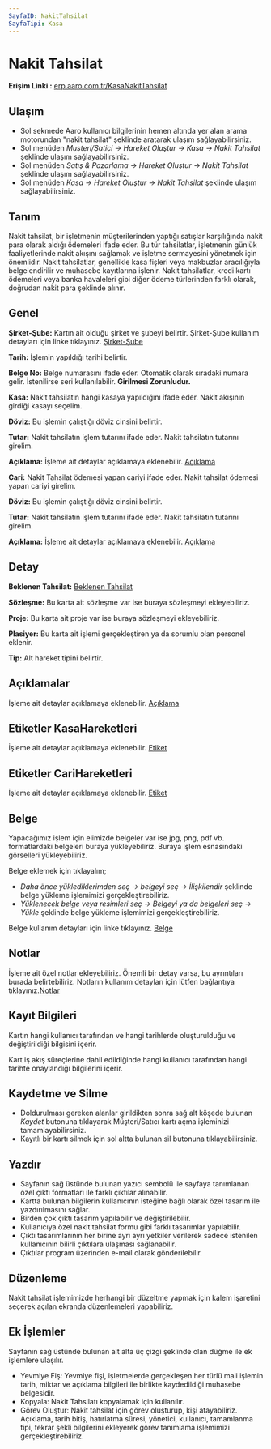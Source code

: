 ```yaml
---
SayfaID: NakitTahsilat
SayfaTipi: Kasa
---
```


# Nakit Tahsilat

**Erişim Linki :** [erp.aaro.com.tr/KasaNakitTahsilat](https://erp.aaro.com.tr/KasaNakitTahsilat)

## Ulaşım

- Sol sekmede Aaro kullanıcı bilgilerinin hemen altında yer alan arama motorundan "nakit tahsilat" şeklinde aratarak ulaşım sağlayabilirsiniz.
- Sol menüden *Musteri/Satici -> Hareket Oluştur -> Kasa -> Nakit Tahsilat* şeklinde ulaşım sağlayabilirsiniz. 
- Sol menüden *Satış & Pazarlama -> Hareket Oluştur -> Nakit Tahsilat* şeklinde ulaşım sağlayabilirsiniz. 
- Sol menüden *Kasa -> Hareket Oluştur -> Nakit Tahsilat* şeklinde ulaşım sağlayabilirsiniz. 

## Tanım

Nakit tahsilat, bir işletmenin müşterilerinden yaptığı satışlar karşılığında nakit para olarak aldığı ödemeleri ifade eder. 
Bu tür tahsilatlar, işletmenin günlük faaliyetlerinde nakit akışını sağlamak ve işletme sermayesini yönetmek için önemlidir. 
Nakit tahsilatlar, genellikle kasa fişleri veya makbuzlar aracılığıyla belgelendirilir ve muhasebe kayıtlarına işlenir. 
Nakit tahsilatlar, kredi kartı ödemeleri veya banka havaleleri gibi diğer ödeme türlerinden farklı olarak, doğrudan nakit para şeklinde alınır.

## Genel 

**Şirket-Şube:** Kartın ait olduğu şirket ve şubeyi belirtir. Şirket-Şube kullanım detayları için linke tıklayınız. [Şirket-Şube](../TemelOzellikler/SirketSubeKart.md)

**Tarih:** İşlemin yapıldığı tarihi belirtir.

**Belge No:** Belge numarasını ifade eder. Otomatik olarak sıradaki numara gelir. İstenilirse seri kullanılabilir. **Girilmesi Zorunludur.**

**Kasa:** Nakit tahsilatın hangi kasaya yapıldığını ifade eder. Nakit akışının girdiği kasayı seçelim.

**Döviz:** Bu işlemin çalıştığı döviz cinsini belirtir.

**Tutar:** Nakit tahsilatın işlem tutarını ifade eder. Nakit tahsilatın tutarını girelim.

**Açıklama:** İşleme ait detaylar açıklamaya eklenebilir. [Açıklama](../TemelOzellikler/Aciklama.md)

**Cari:** Nakit Tahsilat ödemesi yapan cariyi ifade eder. Nakit tahsilat ödemesi yapan cariyi girelim.

**Döviz:** Bu işlemin çalıştığı döviz cinsini belirtir.

**Tutar:** Nakit tahsilatın işlem tutarını ifade eder. Nakit tahsilatın tutarını girelim.

**Açıklama:** İşleme ait detaylar açıklamaya eklenebilir. [Açıklama](../TemelOzellikler/Aciklama.md)

## Detay

**Beklenen Tahsilat:** [Beklenen Tahsilat](../TemelOzellikler/BeklenenTahOd.md)

**Sözleşme:** Bu karta ait sözleşme var ise buraya sözleşmeyi ekleyebiliriz.

**Proje:** Bu karta ait proje var ise buraya sözleşmeyi ekleyebiliriz.

**Plasiyer:** Bu karta ait işlemi gerçekleştiren ya da sorumlu olan personel eklenir.

**Tip:** Alt hareket tipini belirtir.

## Açıklamalar

İşleme ait detaylar açıklamaya eklenebilir. [Açıklama](../TemelOzellikler/Aciklama.md)

## Etiketler KasaHareketleri

İşleme ait detaylar açıklamaya eklenebilir. [Etiket](../TemelOzellikler/Etiketler.md)

## Etiketler CariHareketleri

İşleme ait detaylar açıklamaya eklenebilir. [Etiket](../TemelOzellikler/Etiketler.md)


## Belge

Yapacağımız işlem için elimizde belgeler var ise jpg, png, pdf vb. formatlardaki belgeleri buraya yükleyebiliriz.
Buraya işlem esnasındaki görselleri yükleyebiliriz.

Belge eklemek için tıklayalım;


- *Daha önce yüklediklerimden seç -> belgeyi seç -> İlişkilendir* şeklinde belge yükleme işlemimizi gerçekleştirebiliriz.
- *Yüklenecek belge veya resimleri seç -> Belgeyi ya da belgeleri seç -> Yükle* şeklinde belge yükleme işlemimizi gerçekleştirebiliriz.

Belge kullanım detayları için linke tıklayınız. [Belge](../TemelOzellikler/Belgeler.md)

## Notlar 

İşleme ait özel notlar ekleyebiliriz. Önemli bir detay varsa, bu ayrıntıları burada belirtebiliriz. Notların kullanım detayları için lütfen bağlantıya tıklayınız.[Notlar](../TemelOzellikler/Notlar.md)

## Kayıt Bilgileri

Kartın hangi kullanıcı tarafından ve hangi tarihlerde oluşturulduğu ve değiştirildiği bilgisini içerir.

Kart iş akış süreçlerine dahil edildiğinde hangi kullanıcı tarafından hangi tarihte onaylandığı bilgilerini içerir. 

## Kaydetme ve Silme

- Doldurulması gereken alanlar girildikten sonra sağ alt köşede bulunan *Kaydet* butonuna tıklayarak Müşteri/Satıcı kartı açma işleminizi tamamlayabilirsiniz.
- Kayıtlı bir kartı silmek için sol altta bulunan sil butonuna tıklayabilirsiniz.

## Yazdır

- Sayfanın sağ üstünde bulunan yazıcı sembolü ile sayfaya tanımlanan özel çıktı formatları ile farklı çıktılar alınabilir. 
- Kartta bulunan bilgilerin kullanıcının isteğine bağlı olarak özel tasarım ile yazdırılmasını sağlar.
- Birden çok çıktı tasarım yapılabilir ve değiştirilebilir.
- Kullanıcıya özel nakit tahsilat formu gibi farklı tasarımlar yapılabilir.
- Çıktı tasarımlarının her birine ayrı ayrı yetkiler verilerek sadece istenilen kullanıcının bilirli çıktılara ulaşması sağlanabilir.
- Çıktılar program üzerinden e-mail olarak gönderilebilir. 

## Düzenleme  

Nakit tahsilat işlemimizde herhangi bir düzeltme yapmak için kalem işaretini seçerek açılan ekranda düzenlemeleri yapabiliriz.

## Ek İşlemler

 Sayfanın sağ üstünde bulunan alt alta üç çizgi şeklinde olan düğme ile ek işlemlere ulaşılır.
- Yevmiye Fiş: Yevmiye fişi, işletmelerde gerçekleşen her türlü mali işlemin tarih, miktar ve açıklama bilgileri ile birlikte kaydedildiği muhasebe belgesidir.
- Kopyala: Nakit Tahsilatı kopyalamak için kullanılır.
- Görev Oluştur: Nakit tahsilat için görev oluşturup, kişi atayabiliriz. Açıklama, tarih bitiş, hatırlatma süresi, yönetici, kullanıcı, tamamlanma tipi, tekrar şekli bilgilerini ekleyerek görev tanımlama işlemimizi gerçekleştirebiliriz.